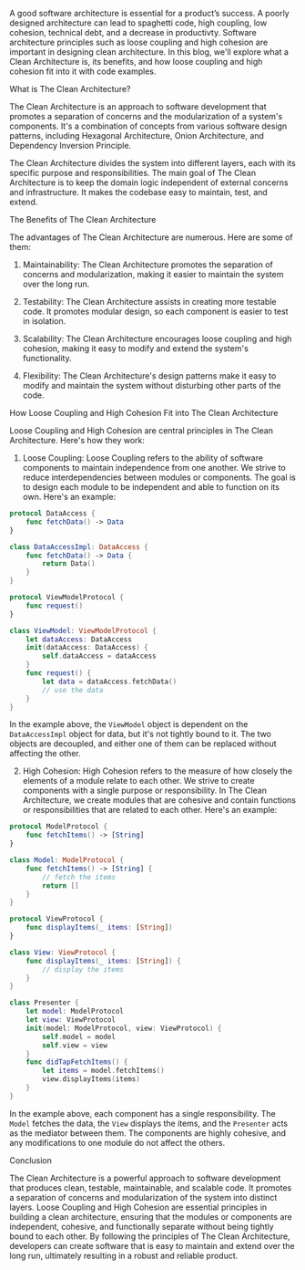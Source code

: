 A good software architecture is essential for a product’s success. A poorly designed architecture can lead to spaghetti code, high coupling, low cohesion, technical debt, and a decrease in productivty. Software architecture principles such as loose coupling and high cohesion are important in designing clean architecture. In this blog, we'll explore what a Clean Architecture is, its benefits, and how loose coupling and high cohesion fit into it with code examples.

What is The Clean Architecture?

The Clean Architecture is an approach to software development that promotes a separation of concerns and the modularization of a system's components. It's a combination of concepts from various software design patterns, including Hexagonal Architecture, Onion Architecture, and Dependency Inversion Principle.

The Clean Architecture divides the system into different layers, each with its specific purpose and responsibilities. The main goal of The Clean Architecture is to keep the domain logic independent of external concerns and infrastructure. It makes the codebase easy to maintain, test, and extend.

The Benefits of The Clean Architecture

The advantages of The Clean Architecture are numerous. Here are some of them:

1. Maintainability: The Clean Architecture promotes the separation of concerns and modularization, making it easier to maintain the system over the long run.

2. Testability: The Clean Architecture assists in creating more testable code. It promotes modular design, so each component is easier to test in isolation.

3. Scalability: The Clean Architecture encourages loose coupling and high cohesion, making it easy to modify and extend the system's functionality.

4. Flexibility: The Clean Architecture's design patterns make it easy to modify and maintain the system without disturbing other parts of the code.

How Loose Coupling and High Cohesion Fit into The Clean Architecture

Loose Coupling and High Cohesion are central principles in The Clean Architecture. Here's how they work:

1. Loose Coupling: Loose Coupling refers to the ability of software components to maintain independence from one another. We strive to reduce interdependencies between modules or components. The goal is to design each module to be independent and able to function on its own. Here's an example:

```swift
protocol DataAccess {
    func fetchData() -> Data
}

class DataAccessImpl: DataAccess {
    func fetchData() -> Data {
        return Data()
    }
}

protocol ViewModelProtocol {
    func request()
}

class ViewModel: ViewModelProtocol {
    let dataAccess: DataAccess
    init(dataAccess: DataAccess) {
        self.dataAccess = dataAccess
    }
    func request() {
        let data = dataAccess.fetchData()
        // use the data
    }
}
```

In the example above, the `ViewModel` object is dependent on the `DataAccessImpl` object for data, but it's not tightly bound to it. The two objects are decoupled, and either one of them can be replaced without affecting the other.

2. High Cohesion: High Cohesion refers to the measure of how closely the elements of a module relate to each other. We strive to create components with a single purpose or responsibility. In The Clean Architecture, we create modules that are cohesive and contain functions or responsibilities that are related to each other. Here's an example:

```swift
protocol ModelProtocol {
    func fetchItems() -> [String]
}

class Model: ModelProtocol {
    func fetchItems() -> [String] {
        // fetch the items
        return []
    }
}

protocol ViewProtocol {
    func displayItems(_ items: [String])
}

class View: ViewProtocol {
    func displayItems(_ items: [String]) {
        // display the items
    }
}

class Presenter {
    let model: ModelProtocol
    let view: ViewProtocol
    init(model: ModelProtocol, view: ViewProtocol) {
        self.model = model
        self.view = view
    }
    func didTapFetchItems() {
        let items = model.fetchItems()
        view.displayItems(items)
    }
}
```

In the example above, each component has a single responsibility. The `Model` fetches the data, the `View` displays the items, and the `Presenter` acts as the mediator between them. The components are highly cohesive, and any modifications to one module do not affect the others.

Conclusion

The Clean Architecture is a powerful approach to software development that produces clean, testable, maintainable, and scalable code. It promotes a separation of concerns and modularization of the system into distinct layers. Loose Coupling and High Cohesion are essential principles in building a clean architecture, ensuring that the modules or components are independent, cohesive, and functionally separate without being tightly bound to each other. By following the principles of The Clean Architecture, developers can create software that is easy to maintain and extend over the long run, ultimately resulting in a robust and reliable product.
